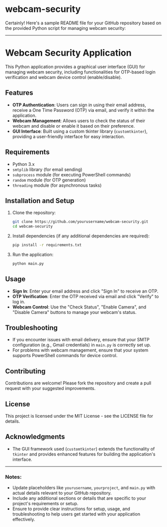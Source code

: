 # webcam-security
Certainly! Here's a sample README file for your GitHub repository based on the provided Python script for managing webcam security:

---

# Webcam Security Application

This Python application provides a graphical user interface (GUI) for managing webcam security, including functionalities for OTP-based login verification and webcam device control (enable/disable).

## Features

- **OTP Authentication**: Users can sign in using their email address, receive a One Time Password (OTP) via email, and verify it within the application.
- **Webcam Management**: Allows users to check the status of their webcam and disable or enable it based on their preference.
- **GUI Interface**: Built using a custom tkinter library (`customtkinter`), providing a user-friendly interface for easy interaction.

## Requirements

- Python 3.x
- `smtplib` library (for email sending)
- `subprocess` module (for executing PowerShell commands)
- `random` module (for OTP generation)
- `threading` module (for asynchronous tasks)

## Installation and Setup

1. Clone the repository:
   ```bash
   git clone https://github.com/yourusername/webcam-security.git
   cd webcam-security
   ```

2. Install dependencies (if any additional dependencies are required):
   ```bash
   pip install -r requirements.txt
   ```

3. Run the application:
   ```bash
   python main.py
   ```

## Usage

- **Sign In**: Enter your email address and click "Sign In" to receive an OTP.
- **OTP Verification**: Enter the OTP received via email and click "Verify" to log in.
- **Webcam Control**: Use the "Check Status", "Enable Camera", and "Disable Camera" buttons to manage your webcam's status.

## Troubleshooting

- If you encounter issues with email delivery, ensure that your SMTP configuration (e.g., Gmail credentials) in `main.py` is correctly set up.
- For problems with webcam management, ensure that your system supports PowerShell commands for device control.

## Contributing

Contributions are welcome! Please fork the repository and create a pull request with your suggested improvements.

## License

This project is licensed under the MIT License - see the LICENSE file for details.

## Acknowledgments

- The GUI framework used (`customtkinter`) extends the functionality of `tkinter` and provides enhanced features for building the application's interface.

---

### Notes:

- Update placeholders like `yourusername`, `yourproject`, and `main.py` with actual details relevant to your GitHub repository.
- Include any additional sections or details that are specific to your project's requirements or setup.
- Ensure to provide clear instructions for setup, usage, and troubleshooting to help users get started with your application effectively.
